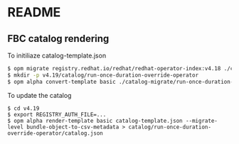 # README

## FBC catalog rendering

To initiliaze catalog-template.json

```sh
$ opm migrate registry.redhat.io/redhat/redhat-operator-index:v4.18 ./catalog-migrate
$ mkdir -p v4.19/catalog/run-once-duration-override-operator
$ opm alpha convert-template basic ./catalog-migrate/run-once-duration-override-operator/catalog.json > v4.19/catalog-template.json
```

To update the catalog

```
$ cd v4.19
$ export REGISTRY_AUTH_FILE=...
$ opm alpha render-template basic catalog-template.json --migrate-level bundle-object-to-csv-metadata > catalog/run-once-duration-override-operator/catalog.json
```
